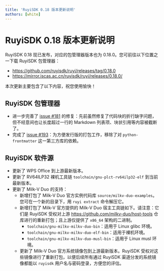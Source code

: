 ```yaml
---
title: 'RuyiSDK 0.18 版本更新说明'
authors: [white]
---
```


# RuyiSDK 0.18 版本更新说明

RuyiSDK 0.18 现已发布，对应的包管理器版本也为 0.18.0。您可前往以下位置之一下载 RuyiSDK 包管理器：

+ https://github.com/ruyisdk/ruyi/releases/tag/0.18.0
+ https://mirror.iscas.ac.cn/ruyisdk/ruyi/releases/0.18.0/

本次更新主要包含了以下内容，祝您使用愉快！

## RuyiSDK 包管理器

+ 进一步完善了 [issue #181](https://github.com/ruyisdk/ruyi/issues/181) 的修复：先前虽然修复了代码块的折行缺字问题，但不经意间也让长度超过一行的 Markdown 列表项、块状引用等内容被截断了。
+ 完成了 [issue #193](https://github.com/ruyisdk/ruyi/issues/193)：为方便发行版的打包工作，移除了对 `python-frontmatter` 这一第三方库的依赖。

## RuyiSDK 软件源

+ 更新了 WPS Office 到上游最新版本。
+ 更新了 RV64ILP32 裸机工具链 `toolchain/gnu-plct-rv64ilp32-elf` 到当前最新版本。
+ 更新了 Milk-V Duo 的支持：
  + 新增打包了 Milk-V Duo 官方实例代码库 `source/milkv-duo-examples`。您可在一个新的目录下，用 `ruyi extract` 命令解压它。
  + 新增打包了 Milk-V 官方提供的 Milk-V Duo 宿主工具链如下。请注意：它们是 RuyiSDK 受权对上游 https://github.com/milkv-duo/host-tools 仓库进行的重新打包；且上游仅提供了 `x86_64` 架构的二进制。
    + `toolchain/gnu-milkv-milkv-duo-bin`：适用于 Linux glibc 环境。
    + `toolchain/gnu-milkv-milkv-duo-elf-bin`：适用于裸机环境。
    + `toolchain/gnu-milkv-milkv-duo-musl-bin`：适用于 Linux musl 环境。
  + 更新了 Milk-V Duo 官方系统镜像包到上游最新版本。RuyiSDK 受权对这些镜像进行了重新打包，以便后续所有通过 RuyiSDK 渠道分发的系统镜像都能以 `ruyisdk` 用户名与密码登录，方便您的评估。
